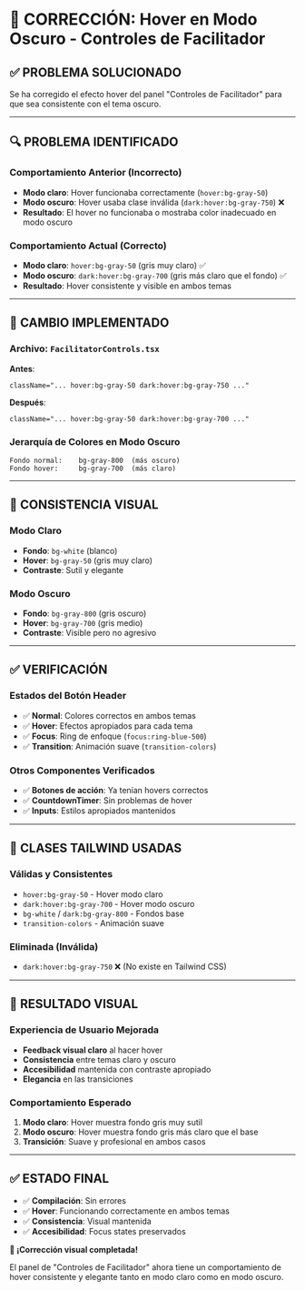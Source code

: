 # 🎨 CORRECCIÓN: Hover en Modo Oscuro - Controles de Facilitador

## ✅ **PROBLEMA SOLUCIONADO**

Se ha corregido el efecto hover del panel "Controles de Facilitador" para que sea consistente con el tema oscuro.

---

## 🔍 **PROBLEMA IDENTIFICADO**

### **Comportamiento Anterior (Incorrecto)**
- **Modo claro**: Hover funcionaba correctamente (`hover:bg-gray-50`)
- **Modo oscuro**: Hover usaba clase inválida (`dark:hover:bg-gray-750`) ❌
- **Resultado**: El hover no funcionaba o mostraba color inadecuado en modo oscuro

### **Comportamiento Actual (Correcto)**
- **Modo claro**: `hover:bg-gray-50` (gris muy claro) ✅
- **Modo oscuro**: `dark:hover:bg-gray-700` (gris más claro que el fondo) ✅
- **Resultado**: Hover consistente y visible en ambos temas

---

## 🔧 **CAMBIO IMPLEMENTADO**

### **Archivo**: `FacilitatorControls.tsx`

**Antes**:
```tsx
className="... hover:bg-gray-50 dark:hover:bg-gray-750 ..."
```

**Después**:
```tsx
className="... hover:bg-gray-50 dark:hover:bg-gray-700 ..."
```

### **Jerarquía de Colores en Modo Oscuro**
```
Fondo normal:    bg-gray-800  (más oscuro)
Fondo hover:     bg-gray-700  (más claro)
```

---

## 🎨 **CONSISTENCIA VISUAL**

### **Modo Claro**
- **Fondo**: `bg-white` (blanco)
- **Hover**: `bg-gray-50` (gris muy claro)
- **Contraste**: Sutil y elegante

### **Modo Oscuro**
- **Fondo**: `bg-gray-800` (gris oscuro)
- **Hover**: `bg-gray-700` (gris medio)
- **Contraste**: Visible pero no agresivo

---

## ✅ **VERIFICACIÓN**

### **Estados del Botón Header**
- ✅ **Normal**: Colores correctos en ambos temas
- ✅ **Hover**: Efectos apropiados para cada tema
- ✅ **Focus**: Ring de enfoque (`focus:ring-blue-500`)
- ✅ **Transition**: Animación suave (`transition-colors`)

### **Otros Componentes Verificados**
- ✅ **Botones de acción**: Ya tenían hovers correctos
- ✅ **CountdownTimer**: Sin problemas de hover
- ✅ **Inputs**: Estilos apropiados mantenidos

---

## 🔄 **CLASES TAILWIND USADAS**

### **Válidas y Consistentes**
- `hover:bg-gray-50` - Hover modo claro
- `dark:hover:bg-gray-700` - Hover modo oscuro
- `bg-white` / `dark:bg-gray-800` - Fondos base
- `transition-colors` - Animación suave

### **Eliminada (Inválida)**
- `dark:hover:bg-gray-750` ❌ (No existe en Tailwind CSS)

---

## 🎯 **RESULTADO VISUAL**

### **Experiencia de Usuario Mejorada**
- **Feedback visual claro** al hacer hover
- **Consistencia** entre temas claro y oscuro
- **Accesibilidad** mantenida con contraste apropiado
- **Elegancia** en las transiciones

### **Comportamiento Esperado**
1. **Modo claro**: Hover muestra fondo gris muy sutil
2. **Modo oscuro**: Hover muestra fondo gris más claro que el base
3. **Transición**: Suave y profesional en ambos casos

---

## ✅ **ESTADO FINAL**

- ✅ **Compilación**: Sin errores
- ✅ **Hover**: Funcionando correctamente en ambos temas
- ✅ **Consistencia**: Visual mantenida
- ✅ **Accesibilidad**: Focus states preservados

**🎨 ¡Corrección visual completada!**

El panel de "Controles de Facilitador" ahora tiene un comportamiento de hover consistente y elegante tanto en modo claro como en modo oscuro.
